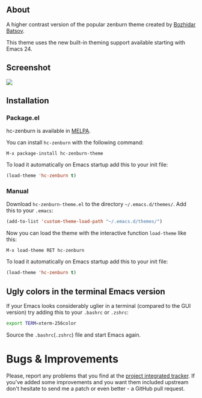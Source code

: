 ## About

A higher contrast version of the popular zenburn theme created by [Bozhidar Batsov](https://github.com/bbatsov/zenburn-emacs).

This theme uses the new built-in theming support available starting
with Emacs 24.

## Screenshot

![](https://github.com/edran/hc-zenburn-emacs/blob/master/screenshot.jpeg)

## Installation

### Package.el

hc-zenburn is available in [MELPA](http://melpa.org/).

You can install `hc-zenburn` with the following command:

`M-x package-install hc-zenburn-theme`

To load it automatically on Emacs startup add this to your init file:

```lisp
(load-theme 'hc-zenburn t)
```

### Manual

Download `hc-zenburn-theme.el` to the directory `~/.emacs.d/themes/`. Add this to your
`.emacs`:

```lisp
(add-to-list 'custom-theme-load-path "~/.emacs.d/themes/")
```

Now you can load the theme with the interactive function `load-theme` like this:

`M-x load-theme RET hc-zenburn`

To load it automatically on Emacs startup add this to your init file:

```lisp
(load-theme 'hc-zenburn t)
```

## Ugly colors in the terminal Emacs version

If your Emacs looks considerably uglier in a terminal (compared to the
GUI version) try adding this to your `.bashrc` or `.zshrc`:

```bash
export TERM=xterm-256color
```

Source the `.bashrc`(`.zshrc`) file and start Emacs again.

# Bugs & Improvements

Please, report any problems that you find at the
[project integrated tracker](https://github.com/edran/hc-zenburn-emacs/issues).
If you've added some improvements and you want them included upstream
don't hesitate to send me a patch or even better - a GitHub pull
request.
